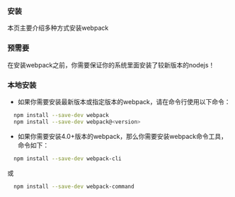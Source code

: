 ### 安装

本页主要介绍多种方式安装webpack

### 预需要

在安装webpack之前，你需要保证你的系统里面安装了较新版本的nodejs！

### 本地安装

* 如果你需要安装最新版本或指定版本的webpack，请在命令行使用以下命令：

```bash
  npm install --save-dev webpack
  npm install --save-dev webpack@<version>
```

* 如果你需要安装4.0+版本的webpack，那么你需要安装webpack命令工具，命令如下：

```bash
  npm install --save-dev webpack-cli
```
或
```bash
  npm install --save-dev webpack-command
```
